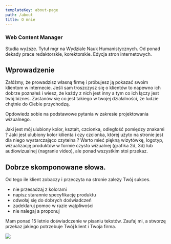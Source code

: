 ```yaml
---
templateKey: about-page
path: /about
title: O mnie
---
```

### Web Content Manager

Studia wyższe. Tytuł mgr na Wydziale Nauk Humanistycznych. Od ponad dekady prace redaktorskie, korektorskie. Edycja stron internetowych.

## Wprowadzenie

Załóżmy, że prowadzisz własną firmę i próbujesz ją pokazać swoim klientom w internecie. Jeśli sam troszczysz się o klientów to napewno ich dobrze poznałeś i wiesz, że każdy z nich jest inny a tym co ich łączy jest twój biznes. Zastanów się co jest takiego w twojej działalności, że ludzie chętnie do Ciebie przychodzą.

Opdowiedz sobie na podstawowe pytania w zakresie projektowania wizualnego. 

Jaki jest mój ulubiony kolor, kształt, czcionka, odległość pomiędzy znakami ? Jaki jest ulubiony kolor kilienta i czy czcionka, której użyto na stronie jest dla niego wystarczająco czytelna ? Warto mieć piękną wizytówkę, logotyp, wizualizację produktów w formie czysto wizualnej (grafika 2d, 3d) lub audiowizualnej (nagranie video), ale ponad wszystkim stoi przekaz.

## Dobrze skomponowane słowa.

Od tego ile klient zobaczy i przeczyta na stronie zależy Twój sukces.

* nie przesadzaj z kolorami
* napisz starannie specyfikację produktu
* odwołaj się do dobrych doświadczeń
* zadeklaruj pomoc w razie wątpliwości
* nie nalegaj a proponuj

Mam ponad 15 letnie doświadczenie w pisaniu tekstów. Zaufaj mi, a stworzę przekaz jakiego potrzebuje Twój klient i Twoja firma.

![](/img/webcontentmanager.jpg)
